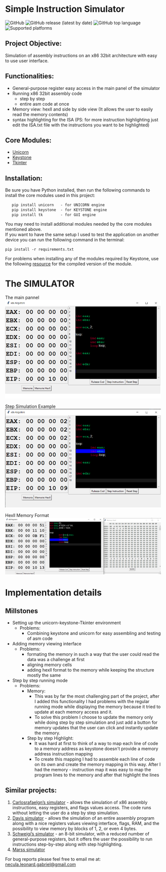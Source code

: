 # Simple Instruction Simulator

![GitHub](https://img.shields.io/github/license/ToshikiRen/simple-instruction-simulator?style=for-the-badge)
![GitHub release (latest by date)](https://img.shields.io/github/v/release/ToshikiRen/simple-instruction-simulator?style=for-the-badge)
![GitHub top language](https://img.shields.io/github/languages/top/ToshikiRen/simple-instruction-simulator?style=for-the-badge)
![Supported platforms](https://img.shields.io/badge/Platform-Windows-red?style=for-the-badge)


## Project Objective:
Simulation of assembly instructions on an x86 32bit architecture with easy to use user interface.
## Functionalities:
- General-purpose register easy access in the main panel of the simulator
- Running x86 32bit assembly code
    - step by step 
    - entire asm code at once 
- Memory view: hexll and side by side view (It allows the user to easily read the memory contents)
- syntax highlighting for the ISA (PS: for more instruction highlighting just edit the ISA.txt file with the instructions you want to be highlighted)



## Core Modules:
- [Unicorn](https://www.unicorn-engine.org/)
- [Keystone](https://www.keystone-engine.org/)
- [Tkinter](https://docs.python.org/3/library/tkinter.html)

## Installation:

Be sure you have Python installed, then run the following commands to install the core modules used in this project: </br>
```
   pip install unicorn   - for UNICORN engine 
   pip install keystone  - for KEYSTONE engine
   pip install tk        - for GUI engine
```
You may need to install additional modules needed by the core modules mentioned above. <br>
If you want to have the same setup I used to test the application on another device you can run the following command in the terminal:
```
pip install -r requirements.txt  
```
For problems when installing any of the modules required by Keystone, use the following [resource](https://www.lfd.uci.edu/~gohlke/pythonlibs/) for the compiled version of the module. 
# The SIMULATOR

The main pannel <br>
![image](images/Simulator_Base_View.png)

Step Simulation Example <br>
![image](images/Simulator_Step_View.png)

Hexll Memory Format <br>
![image](images/Simulator_Hexll_Memory_View.png)

# Implementation details

## Millstones

- Setting up the unicorn-keystone-Tkinter environment 
    - Problems:
        - Combining keystone and unicorn for easy assembling and testing of asm code 
- Adding memory viewing interface
    - Problems:
        - formating the memory in such a way that the user could read the data was a challenge at first
        - aligning memory cells 
        - adding hexll format to the memory while keeping the structure mostly the same
- Step by step running mode
    - Problems:
        - Memory:
            - This was by far the most challenging part of the project, after I added this functionality I had problems with the regular running mode while displaying the memory because it tried to update at each memory access and it. 
            - To solve this problem I choose to update the memory only while doing step by step simulation and just add a button for memory updates that the user can click and instantly update the memory.
        - Step by step Highlight:
            - It was hard at first to think of a way to map each line of code to a memory address as keystone doesn't provide a memory address instruction mapping
            - To create this mapping I had to assemble each line of code on its own and create the memory mapping in this way. After I had the memory - instruction map it was easy to map the program lines to the memory and after that highlight the lines 

## Similar projects:
1. [Carlosrafaelgn’s simulator](https://carlosrafaelgn.com.br/asm86/) - allows the simulation of x86 assembly instructions, easy registers, and flags values access. The code runs without letting the user do a step by step simulation.
2. [Davis simulator](https://kobzol.github.io/davis/) - allows the simulation of an entire assembly program along with a nice registers values viewing interface, flags, RAM, and the possibility to view memory by blocks of 1, 2, or even 4 bytes.
3. [Schweigi’s simulator](https://schweigi.github.io/assembler-simulator/) - an 8-bit simulator, with a reduced number of general-purpose registers, but it offers the user the possibility to run instructions step-by-step along with step highlighting.
4. [Marss simulator](https://github.com/avadhpatel/marss)



For bug reports please feel free to email me at: necula.leonard.gabriel@gmail.com
